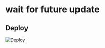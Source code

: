 # wait for future update

## Deploy
[![Deploy](https://www.herokucdn.com/deploy/button.svg)](https://heroku.com/deploy?template=https://github.com/iamsamshad/BanAllBot)
